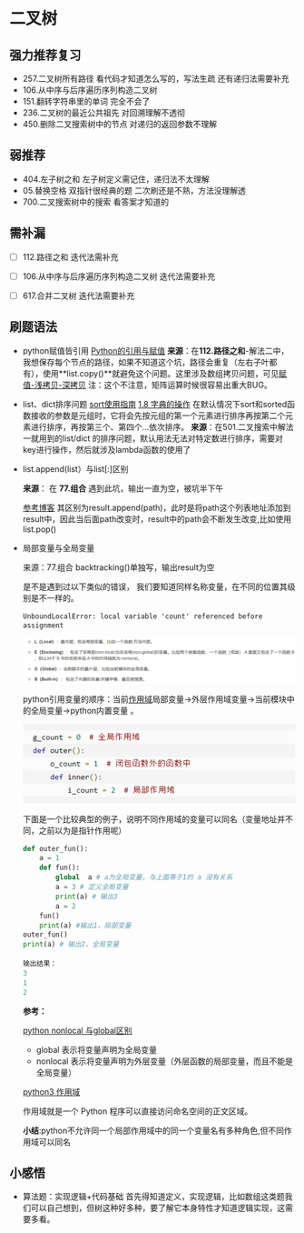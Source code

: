 # 二叉树
## 强力推荐复习
- 257.二叉树所有路径  看代码才知道怎么写的，写法生疏  还有递归法需要补充
- 106.从中序与后序遍历序列构造二叉树 
- 151.翻转字符串里的单词 完全不会了
- 236.二叉树的最近公共祖先 对回溯理解不透彻
- 450.删除二叉搜索树中的节点  对递归的返回参数不理解
## 弱推荐
- 404.左子树之和 左子树定义需记住，递归法不太理解  
- 05.替换空格 双指针很经典的题 二次刷还是不熟，方法没理解透
- 700.二叉搜索树中的搜索 看答案才知道的


## 需补漏
- [ ] 112.路径之和  迭代法需补充
- [ ] 106.从中序与后序遍历序列构造二叉树 迭代法需要补充
- [ ] 617.合并二叉树 迭代法需要补充


## 刷题语法
- python赋值皆引用
[Python的引用与赋值](https://www.cnblogs.com/up-zm/p/16044691.html)
**来源**：在**112.路径之和**-解法二中，我想保存每个节点的路径，如果不知道这个坑，路径会重复（左右子叶都有），使用**list.copy()**就避免这个问题。这里涉及数组拷贝问题，可见[赋值-浅拷贝-深拷贝](https://blog.csdn.net/qq_24502469/article/details/104185122) 
注：这个不注意，矩阵运算时候很容易出重大BUG。

- list、dict排序问题
  [sort使用指南](https://wenku.baidu.com/view/3a39e64b081c59eef8c75fbfc77da26925c5966d.html)
  [1.8 字典的操作](https://python3-cookbook.readthedocs.io/zh_CN/latest/c01/p08_calculating_with_dict.html)
  在默认情况下sort和sorted函数接收的参数是元组时，它将会先按元组的第一个元素进行排序再按第二个元素进行排序，再按第三个、第四个…依次排序。
  **来源**：在501.二叉搜索中解法一就用到的list/dict 的排序问题，默认用法无法对特定数进行排序，需要对key进行操作，然后就涉及lambda函数的使用了

- list.append(list）与list[:]区别
  
  **来源**： 在 **77.组合** 遇到此坑，输出一直为空，被坑半下午
  
   [参考博客](https://blog.csdn.net/qwe954443563/article/details/110388570)
  其区别为result.append(path)，此时是将path这个列表地址添加到result中，因此当后面path改变时，result中的path会不断发生改变,比如使用list.pop()

- 局部变量与全局变量

  来源：77.组合 backtracking()单独写，输出result为空

  是不是遇到过以下类似的错误， 我们要知道同样名称变量，在不同的位置其级别是不一样的。

  ```
  UnboundLocalError: local variable 'count' referenced before assignment
  ```

  ![image-20220610171851573](https://raw.githubusercontent.com/kongyan66/Img-for-md/master/img/image-20220610171851573.png)

  python引用变量的顺序：当前[作用域](https://so.csdn.net/so/search?q=作用域&spm=1001.2101.3001.7020)局部变量->外层作用域变量->当前模块中的全局变量->python内置变量 。

  ![image-20220610172428706](https://raw.githubusercontent.com/kongyan66/Img-for-md/master/img/image-20220610172428706.png)

  下面是一个比较典型的例子，说明不同作用域的变量可以同名（变量地址并不同，之前以为是指针作用呢）

  ```python
  def outer_fun():
      a = 1
      def fun():
          global  a # a为全局变量，与上面等于1的 a 没有关系
          a = 3 # 定义全局变量
          print(a) # 输出3
          a = 2
      fun()
      print(a) #输出1，局部变量
  outer_fun()
  print(a) # 输出2，全局变量
  
  输出结果：
  3
  1
  2
  ```

  **参考：**

  [python nonlocal 与global区别](https://blog.csdn.net/HappyRocking/article/details/80115241)

  - global 表示将变量声明为全局变量
  - nonlocal 表示将变量声明为外层变量（外层函数的局部变量，而且不能是全局变量）

  [python3 作用域](https://www.runoob.com/python3/python3-namespace-scope.html)  

   作用域就是一个 Python 程序可以直接访问命名空间的正文区域。

  **小结**:python不允许同一个局部作用域中的同一个变量名有多种角色,但不同作用域可以同名

  


## 小感悟
- 算法题：实现逻辑+代码基础 
  首先得知道定义，实现逻辑，比如数组这类题我们可以自己想到，但树这种好多种，要了解它本身特性才知道逻辑实现，这需要多看。


